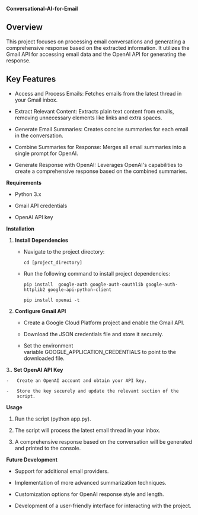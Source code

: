 **Conversational-AI-for-Email**

## Overview

This project focuses on processing email conversations and generating a
comprehensive response based on the extracted information. It utilizes
the Gmail API for accessing email data and the OpenAI API for generating
the response.

## Key Features

-   Access and Process Emails: Fetches emails from the latest thread in
    your Gmail inbox.

-   Extract Relevant Content: Extracts plain text content from emails,
    removing unnecessary elements like links and extra spaces.

-   Generate Email Summaries: Creates concise summaries for each email
    in the conversation.

-   Combine Summaries for Response: Merges all email summaries into a
    single prompt for OpenAI.

-   Generate Response with OpenAI: Leverages OpenAI\'s capabilities to
    create a comprehensive response based on the combined summaries.

**Requirements**

-   Python 3.x

-   Gmail API credentials

-   OpenAI API key

**Installation**

1. **Install Dependencies**
   - Navigate to the project directory:
     ```
     cd [project_directory]
     ```
   - Run the following command to install project dependencies:
     ```
     pip install  google-auth google-auth-oauthlib google-auth-httplib2 google-api-python-client
     ```

     ```
     pip install openai -t
     ```
2. **Configure Gmail API**
    -   Create a Google Cloud Platform project and enable the Gmail API.

    -   Download the JSON credentials file and store it securely.

    -   Set the environment variable GOOGLE_APPLICATION_CREDENTIALS to
        point to the downloaded file.

3.. **Set OpenAI API Key**

    -   Create an OpenAI account and obtain your API key.

    -   Store the key securely and update the relevant section of the
        script.

**Usage**

1.  Run the script (python app.py).

2.  The script will process the latest email thread in your inbox.

3.  A comprehensive response based on the conversation will be generated
    and printed to the console.

**Future Development**

-   Support for additional email providers.

-   Implementation of more advanced summarization techniques.

-   Customization options for OpenAI response style and length.

-   Development of a user-friendly interface for interacting with the
    project.

